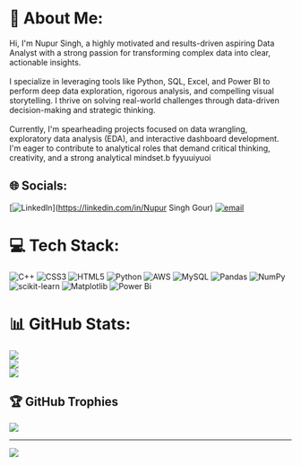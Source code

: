 # 💫 About Me:
Hi, I'm Nupur Singh, a highly motivated and results-driven aspiring Data Analyst with a strong passion for transforming complex data into clear, actionable insights.<br><br>I specialize in leveraging tools like Python, SQL, Excel, and Power BI to perform deep data exploration, rigorous analysis, and compelling visual storytelling. I thrive on solving real-world challenges through data-driven decision-making and strategic thinking.<br><br>Currently, I'm spearheading projects focused on data wrangling, exploratory data analysis (EDA), and interactive dashboard development. I'm eager to contribute to analytical roles that demand critical thinking, creativity, and a strong analytical mindset.b fyyuuiyuoi


## 🌐 Socials:
[![LinkedIn](https://img.shields.io/badge/LinkedIn-%230077B5.svg?logo=linkedin&logoColor=white)](https://linkedin.com/in/Nupur Singh Gour) [![email](https://img.shields.io/badge/Email-D14836?logo=gmail&logoColor=white)](mailto:nupurgour654@gmail.com) 

# 💻 Tech Stack:
![C++](https://img.shields.io/badge/c++-%2300599C.svg?style=flat&logo=c%2B%2B&logoColor=white) ![CSS3](https://img.shields.io/badge/css3-%231572B6.svg?style=flat&logo=css3&logoColor=white) ![HTML5](https://img.shields.io/badge/html5-%23E34F26.svg?style=flat&logo=html5&logoColor=white) ![Python](https://img.shields.io/badge/python-3670A0?style=flat&logo=python&logoColor=ffdd54) ![AWS](https://img.shields.io/badge/AWS-%23FF9900.svg?style=flat&logo=amazon-aws&logoColor=white) ![MySQL](https://img.shields.io/badge/mysql-4479A1.svg?style=flat&logo=mysql&logoColor=white) ![Pandas](https://img.shields.io/badge/pandas-%23150458.svg?style=flat&logo=pandas&logoColor=white) ![NumPy](https://img.shields.io/badge/numpy-%23013243.svg?style=flat&logo=numpy&logoColor=white) ![scikit-learn](https://img.shields.io/badge/scikit--learn-%23F7931E.svg?style=flat&logo=scikit-learn&logoColor=white) ![Matplotlib](https://img.shields.io/badge/Matplotlib-%23ffffff.svg?style=flat&logo=Matplotlib&logoColor=black) ![Power Bi](https://img.shields.io/badge/power_bi-F2C811?style=flat&logo=powerbi&logoColor=black)
# 📊 GitHub Stats:
![](https://github-readme-stats.vercel.app/api?username=NupurGour654&theme=gruvbox&hide_border=false&include_all_commits=true&count_private=true)<br/>
![](https://nirzak-streak-stats.vercel.app/?user=NupurGour654&theme=gruvbox&hide_border=false)<br/>
![](https://github-readme-stats.vercel.app/api/top-langs/?username=NupurGour654&theme=gruvbox&hide_border=false&include_all_commits=true&count_private=true&layout=compact)

## 🏆 GitHub Trophies
![](https://github-profile-trophy.vercel.app/?username=NupurGour654&theme=gruvbox&no-frame=false&no-bg=true&margin-w=4)

---
[![](https://visitcount.itsvg.in/api?id=NupurGour654&icon=0&color=0)](https://visitcount.itsvg.in)

<!-- Proudly created with GPRM ( https://gprm.itsvg.in ) -->
